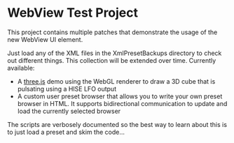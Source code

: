 # WebView Test Project

This project contains multiple patches that demonstrate the usage of the new WebView UI element.

Just load any of the XML files in the XmlPresetBackups directory to check out different things. This collection will be extended over time. Currently available:

- A [three.js](https://threejs.org/) demo using the WebGL renderer to draw a 3D cube that is pulsating using a HISE LFO output
- A custom user preset browser that allows you to write your own preset browser in HTML. It supports bidirectional communication to update and load the currently selected browser

The scripts are verbosely documented so the best way to learn about this is to just load a preset and skim the code...